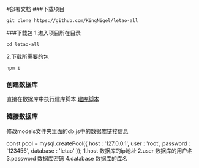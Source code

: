 #部署文档
###下载项目
``` 
git clone https://github.com/KingNigel/letao-all
``` 
###下载包
1.进入项目所在目录
``` 
cd letao-all 
```
2.下载所需要的包
``` 
npm i
``` 
### 创建数据库
直接在数据库中执行建库脚本
[建库脚本](https://github.com/KingNigel/letao-all/blob/master/docs/letaoba%E8%A1%A8%E7%BB%93%E6%9E%84.sql)

### 链接数据库
修改models文件夹里面的db.js中的数据库链接信息

const pool  = mysql.createPool({
    host : '127.0.0.1',
    user : 'root',
    password : '123456',
    database : 'letao'
});
1.host 数据库的ip地址
2.user 数据库的用户名
3.password 数据库密码
4.database 数据库的库名
